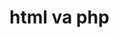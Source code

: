 <!DOCTYPE html>
<html lang="en">
<head>
    <meta charset="UTF-8">
    <meta http-equiv="X-UA-Compatible" content="IE=edge">
    <meta name="viewport" content="width=device-width, initial-scale=1.0">
    <title>bai02 - html va php</title>
</head>
<body>
    <!-- Header -->
    <?php require_once './inc/header.php'?>
    <?php require_once './inc/header.php'?>
    <h1>html va php</h1>
    <?php echo 'Hello world'?>
    <?php 
        $language='Ngon ngu lap trinh php';
        var_dump($language);
    ?>
    <?php require_once './inc/content.php';?>
    <?php require_once './inc/content.php';?>
    <!-- footer-->
    <?php require_once './inc/footer.php'?>
    <?php require_once './inc/footer.php'?>
</body>
</html>
